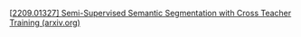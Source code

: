 [[2209.01327\] Semi-Supervised Semantic Segmentation with Cross Teacher Training (arxiv.org)](https://arxiv.org/abs/2209.01327)